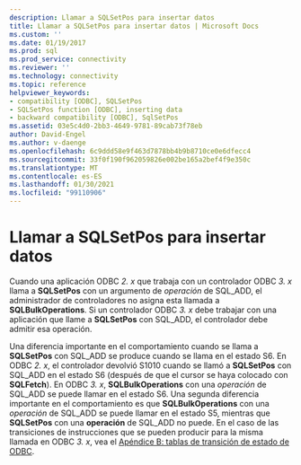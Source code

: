 ```yaml
---
description: Llamar a SQLSetPos para insertar datos
title: Llamar a SQLSetPos para insertar datos | Microsoft Docs
ms.custom: ''
ms.date: 01/19/2017
ms.prod: sql
ms.prod_service: connectivity
ms.reviewer: ''
ms.technology: connectivity
ms.topic: reference
helpviewer_keywords:
- compatibility [ODBC], SQLSetPos
- SQLSetPos function [ODBC], inserting data
- backward compatibility [ODBC], SqlSetPos
ms.assetid: 03e5c4d0-2bb3-4649-9781-89cab73f78eb
author: David-Engel
ms.author: v-daenge
ms.openlocfilehash: 6c9ddd58e9f463d7878bb4b9b8710ce0e6dfecc4
ms.sourcegitcommit: 33f0f190f962059826e002be165a2bef4f9e350c
ms.translationtype: MT
ms.contentlocale: es-ES
ms.lasthandoff: 01/30/2021
ms.locfileid: "99110906"
---
```

# <a name="calling-sqlsetpos-to-insert-data"></a>Llamar a SQLSetPos para insertar datos
Cuando una aplicación ODBC *2. x* que trabaja con un controlador ODBC *3. x* llama a **SQLSetPos** con un argumento de *operación* de SQL_ADD, el administrador de controladores no asigna esta llamada a **SQLBulkOperations**. Si un controlador ODBC *3. x* debe trabajar con una aplicación que llame a **SQLSetPos** con SQL_ADD, el controlador debe admitir esa operación.  
  
 Una diferencia importante en el comportamiento cuando se llama a **SQLSetPos** con SQL_ADD se produce cuando se llama en el estado S6. En ODBC *2. x*, el controlador devolvió S1010 cuando se llamó a **SQLSetPos** con SQL_ADD en el estado S6 (después de que el cursor se haya colocado con **SQLFetch**). En ODBC *3. x*, **SQLBulkOperations** con una *operación* de SQL_ADD se puede llamar en el estado S6. Una segunda diferencia importante en el comportamiento es que **SQLBulkOperations** con una *operación* de SQL_ADD se puede llamar en el estado S5, mientras que **SQLSetPos** con una **operación** de SQL_ADD no puede. En el caso de las transiciones de instrucciones que se pueden producir para la misma llamada en ODBC *3. x*, vea el [Apéndice B: tablas de transición de estado de ODBC](../../../odbc/reference/appendixes/appendix-b-odbc-state-transition-tables.md).

